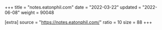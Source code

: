 +++
title = "notes.eatonphil.com"
date = "2022-03-22"
updated = "2022-06-08"
weight = 90048

[extra]
source = "https://notes.eatonphil.com/"
ratio = 10
size = 88
+++

